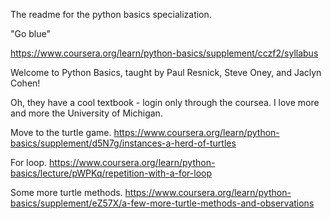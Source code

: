 The readme for the python basics specialization.

"Go blue"

https://www.coursera.org/learn/python-basics/supplement/cczf2/syllabus

Welcome to Python Basics, taught by  Paul Resnick, Steve Oney, and Jaclyn Cohen!

Oh, they have a cool textbook - login only through the coursea. 
I love more and more the University of Michigan.

Move to the turtle game.
https://www.coursera.org/learn/python-basics/supplement/d5N7g/instances-a-herd-of-turtles

For loop.
https://www.coursera.org/learn/python-basics/lecture/pWPKq/repetition-with-a-for-loop

Some more turtle methods.
https://www.coursera.org/learn/python-basics/supplement/eZ57X/a-few-more-turtle-methods-and-observations


